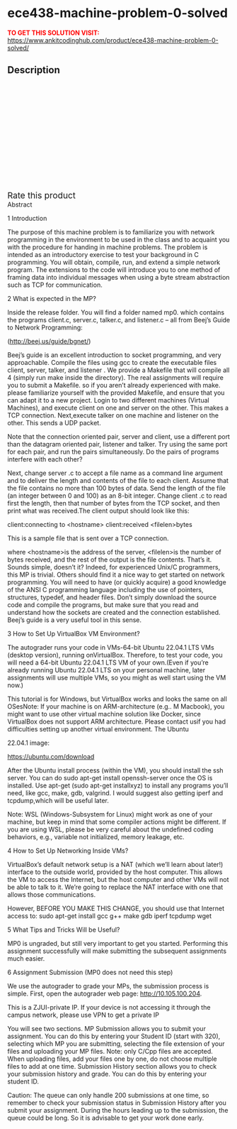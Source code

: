 # ece438-machine-problem-0-solved



**<span style='color:red'>TO GET THIS SOLUTION VISIT:</span>** https://www.ankitcodinghub.com/product/ece438-machine-problem-0-solved/

<h2>Description</h2>



<div class="kk-star-ratings kksr-auto kksr-align-center kksr-valign-top" data-payload="{&quot;align&quot;:&quot;center&quot;,&quot;id&quot;:&quot;131382&quot;,&quot;slug&quot;:&quot;default&quot;,&quot;valign&quot;:&quot;top&quot;,&quot;ignore&quot;:&quot;&quot;,&quot;reference&quot;:&quot;auto&quot;,&quot;class&quot;:&quot;&quot;,&quot;count&quot;:&quot;0&quot;,&quot;legendonly&quot;:&quot;&quot;,&quot;readonly&quot;:&quot;&quot;,&quot;score&quot;:&quot;0&quot;,&quot;starsonly&quot;:&quot;&quot;,&quot;best&quot;:&quot;5&quot;,&quot;gap&quot;:&quot;4&quot;,&quot;greet&quot;:&quot;Rate this product&quot;,&quot;legend&quot;:&quot;0\/5 - (0 votes)&quot;,&quot;size&quot;:&quot;24&quot;,&quot;title&quot;:&quot;ECE438  Machine Problem 0 Solved&quot;,&quot;width&quot;:&quot;0&quot;,&quot;_legend&quot;:&quot;{score}\/{best} - ({count} {votes})&quot;,&quot;font_factor&quot;:&quot;1.25&quot;}">
            
<div class="kksr-stars">
    
<div class="kksr-stars-inactive">
            <div class="kksr-star" data-star="1" style="padding-right: 4px">
            

<div class="kksr-icon" style="width: 24px; height: 24px;"></div>
        </div>
            <div class="kksr-star" data-star="2" style="padding-right: 4px">
            

<div class="kksr-icon" style="width: 24px; height: 24px;"></div>
        </div>
            <div class="kksr-star" data-star="3" style="padding-right: 4px">
            

<div class="kksr-icon" style="width: 24px; height: 24px;"></div>
        </div>
            <div class="kksr-star" data-star="4" style="padding-right: 4px">
            

<div class="kksr-icon" style="width: 24px; height: 24px;"></div>
        </div>
            <div class="kksr-star" data-star="5" style="padding-right: 4px">
            

<div class="kksr-icon" style="width: 24px; height: 24px;"></div>
        </div>
    </div>
    
<div class="kksr-stars-active" style="width: 0px;">
            <div class="kksr-star" style="padding-right: 4px">
            

<div class="kksr-icon" style="width: 24px; height: 24px;"></div>
        </div>
            <div class="kksr-star" style="padding-right: 4px">
            

<div class="kksr-icon" style="width: 24px; height: 24px;"></div>
        </div>
            <div class="kksr-star" style="padding-right: 4px">
            

<div class="kksr-icon" style="width: 24px; height: 24px;"></div>
        </div>
            <div class="kksr-star" style="padding-right: 4px">
            

<div class="kksr-icon" style="width: 24px; height: 24px;"></div>
        </div>
            <div class="kksr-star" style="padding-right: 4px">
            

<div class="kksr-icon" style="width: 24px; height: 24px;"></div>
        </div>
    </div>
</div>
                

<div class="kksr-legend" style="font-size: 19.2px;">
            <span class="kksr-muted">Rate this product</span>
    </div>
    </div>
Abstract

1 Introduction

The purpose of this machine problem is to familiarize you with network programming in the environment to be used in the class and to acquaint you with the procedure for handing in machine problems. The problem is intended as an introductory exercise to test your background in C programming. You will obtain, compile, run, and extend a simple network program. The extensions to the code will introduce you to one method of framing data into individual messages when using a byte stream abstraction such as TCP for communication.

2 What is expected in the MP?

Inside the release folder. You will find a folder named mp0. which contains the programs client.c, server.c, talker.c, and listener.c – all from Beej’s Guide to Network Programming:

(http://beej.us/guide/bgnet/)

Beej’s guide is an excellent introduction to socket programming, and very approachable. Compile the files using gcc to create the executable files client, server, talker, and listener . We provide a Makefile that will compile all 4 (simply run make inside the directory). The real assignments will require you to submit a Makefile. so if you aren’t already experienced with make. please familiarize yourself with the provided Makefile, and ensure that you can adapt it to a new project. Login to two different machines (Virtual Machines), and execute client on one and server on the other. This makes a TCP connection. Next,execute talker on one machine and listener on the other. This sends a UDP packet.

Note that the connection oriented pair, server and client, use a different port than the datagram oriented pair, listener and talker. Try using the same port for each pair, and run the pairs simultaneously. Do the pairs of programs interfere with each other?

Next, change server .c to accept a file name as a command line argument and to deliver the length and contents of the file to each client. Assume that the file contains no more than 100 bytes of data. Send the length of the file (an integer between 0 and 100) as an 8-bit integer. Change client .c to read first the length, then that number of bytes from the TCP socket, and then print what was received.The client output should look like this:

client:connecting to &lt;hostname&gt; client:received &lt;filelen&gt;bytes

This is a sample file that is sent over a TCP connection.

where &lt;hostname&gt;is the address of the server, &lt;filelen&gt;is the number of bytes received, and the rest of the output is the file contents. That’s it. Sounds simple, doesn’t it? Indeed, for experienced Unix/C programmers, this MP is trivial. Others should find it a nice way to get started on network programming. You will need to have (or quickly acquire) a good knowledge of the ANSI C programming language including the use of pointers, structures, typedef, and header files. Don’t simply download the source code and compile the programs, but make sure that you read and understand how the sockets are created and the connection established. Beej’s guide is a very useful tool in this sense.

3 How to Set Up VirtualBox VM Environment?

The autograder runs your code in VMs-64-bit Ubuntu 22.04.1 LTS VMs (desktop version), running onVirtualBox. Therefore, to test your code, you will need a 64-bit Ubuntu 22.04.1 LTS VM of your own.(Even if you’re already running Ubuntu 22.04.1 LTS on your personal machine, later assignments will use multiple VMs, so you might as well start using the VM now.)

This tutorial is for Windows, but VirtualBox works and looks the same on all OSesNote: If your machine is on ARM-architecture (e.g.. M Macbook), you might want to use other virtual machine solution like Docker, since VirtualBox does not support ARM architecture. Please contact usif you had difficulties setting up another virtual environment. The Ubuntu

22.04.1 image:

https://ubuntu.com/download

After the Ubuntu install process (within the VM), you should install the ssh server. You can do sudo apt-get install openssh-server once the OS is installed. Use apt-get (sudo apt-get installxyz) to install any programs you’ll need, like gcc, make, gdb, valgrind. I would suggest also getting iperf and tcpdump,which will be useful later.

Note: WSL (Windows-Subsystem for Linux) might work as one of your machine, but keep in mind that some compiler actions might be different. If you are using WSL, please be very careful about the undefined coding behaviors, e.g., variable not initialized, memory leakage, etc.

4 How to Set Up Networking Inside VMs?

VirtualBox’s default network setup is a NAT (which we’ll learn about later!) interface to the outside world, provided by the host computer. This allows the VM to access the Internet, but the host computer and other VMs will not be able to talk to it. We’re going to replace the NAT interface with one that allows those communications.

However, BEFORE YOU MAKE THIS CHANGE, you should use that Internet access to: sudo apt-get install gcc g++ make gdb iperf tcpdump wget

5 What Tips and Tricks Will be Useful?

MP0 is ungraded, but still very important to get you started. Performing this assignment successfully will make submitting the subsequent assignments much easier.

6 Assignment Submission (MP0 does not need this step)

We use the autograder to grade your MPs, the submission process is simple. First, open the autograder web page: http://10.105.100.204.

This is a ZJUI-private IP. If your device is not accessing it through the campus network, please use VPN to get a private IP

You will see two sections. MP Submission allows you to submit your assignment. You can do this by entering your Student ID (start with 320), selecting which MP you are submitting, selecting the file extension of your files and uploading your MP files. Note: only C/Cpp files are accepted. When uploading files, add your files one by one, do not choose multiple files to add at one time. Submission History section allows you to check your submission history and grade. You can do this by entering your student ID.

Caution: The queue can only handle 200 submissions at one time, so remember to check your submission status in Submission History after you submit your assignment. During the hours leading up to the submission, the queue could be long. So it is advisable to get your work done early.
